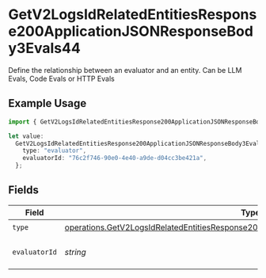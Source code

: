 # GetV2LogsIdRelatedEntitiesResponse200ApplicationJSONResponseBody3Evals44

Define the relationship between an evaluator and an entity. Can be LLM Evals, Code Evals or HTTP Evals

## Example Usage

```typescript
import { GetV2LogsIdRelatedEntitiesResponse200ApplicationJSONResponseBody3Evals44 } from "orq-poc-typescript-multi-env-version/models/operations";

let value:
  GetV2LogsIdRelatedEntitiesResponse200ApplicationJSONResponseBody3Evals44 = {
    type: "evaluator",
    evaluatorId: "76c2f746-90e0-4e40-a9de-d04cc3be421a",
  };
```

## Fields

| Field                                                                                                                                                                                              | Type                                                                                                                                                                                               | Required                                                                                                                                                                                           | Description                                                                                                                                                                                        |
| -------------------------------------------------------------------------------------------------------------------------------------------------------------------------------------------------- | -------------------------------------------------------------------------------------------------------------------------------------------------------------------------------------------------- | -------------------------------------------------------------------------------------------------------------------------------------------------------------------------------------------------- | -------------------------------------------------------------------------------------------------------------------------------------------------------------------------------------------------- |
| `type`                                                                                                                                                                                             | [operations.GetV2LogsIdRelatedEntitiesResponse200ApplicationJSONResponseBody3Evals44Type](../../models/operations/getv2logsidrelatedentitiesresponse200applicationjsonresponsebody3evals44type.md) | :heavy_check_mark:                                                                                                                                                                                 | N/A                                                                                                                                                                                                |
| `evaluatorId`                                                                                                                                                                                      | *string*                                                                                                                                                                                           | :heavy_check_mark:                                                                                                                                                                                 | The id of the resource                                                                                                                                                                             |